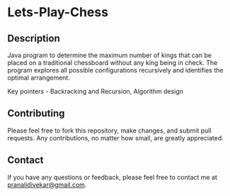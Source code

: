 # Lets-Play-Chess

## Description
Java program to determine the maximum number of kings that can be placed on a traditional chessboard without any king being in check. 
The program explores all possible configurations recursively and identifies the optimal arrangement.

Key pointers - Backracking and Recursion, Algorithm design 


## Contributing
Please feel free to fork this repository, make changes, and submit pull requests. Any contributions, no matter how small, are greatly appreciated.


## Contact
If you have any questions or feedback, please feel free to contact me at pranalidivekar@gmail.com.

